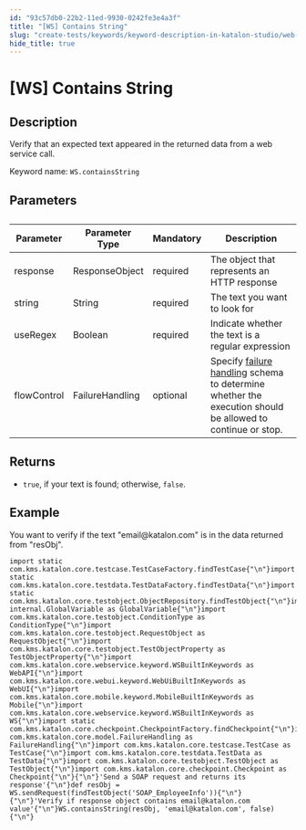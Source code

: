 ```yaml
---
id: "93c57db0-22b2-11ed-9930-0242fe3e4a3f"
title: "[WS] Contains String"
slug: "create-tests/keywords/keyword-description-in-katalon-studio/web-service-keywords/ws-contains-string"
hide_title: true
---
```


# <a id="id_0" class="anchor_top_offset"/><a id="ariaid-title1" class="anchor_top_offset"/>[WS] Contains String


## <a id="id_0__id_1" class="anchor_top_offset"/>Description

<p xmlns="http://www.w3.org/1999/xhtml" className="p">Verify that an expected text appeared in the returned data from a web service call.</p> 
<p xmlns="http://www.w3.org/1999/xhtml" className="p">Keyword name: <code className="ph codeph">WS.containsString</code></p> 

## <a id="id_0__id_2" class="anchor_top_offset"/>Parameters 

<table xmlns="http://www.w3.org/1999/xhtml" className="table anchor_top_offset" id="id_0__2a0ddeda-fb32-48ee-86f3-c816fdcacab3"><caption /><thead className="thead"><tr className><th className="entry anchor_top_offset" id="id_0__2a0ddeda-fb32-48ee-86f3-c816fdcacab3__entry__1">Parameter</th><th className="entry anchor_top_offset" id="id_0__2a0ddeda-fb32-48ee-86f3-c816fdcacab3__entry__2">Parameter Type</th><th className="entry anchor_top_offset" id="id_0__2a0ddeda-fb32-48ee-86f3-c816fdcacab3__entry__3">Mandatory</th><th className="entry anchor_top_offset" id="id_0__2a0ddeda-fb32-48ee-86f3-c816fdcacab3__entry__4">Description</th></tr></thead><tbody className="tbody"><tr className><td className="entry" headers="id_0__2a0ddeda-fb32-48ee-86f3-c816fdcacab3__entry__1 id_0__2a0ddeda-fb32-48ee-86f3-c816fdcacab3__entry__2 id_0__2a0ddeda-fb32-48ee-86f3-c816fdcacab3__entry__3 id_0__2a0ddeda-fb32-48ee-86f3-c816fdcacab3__entry__4 ">response</td><td className="entry" headers="id_0__2a0ddeda-fb32-48ee-86f3-c816fdcacab3__entry__1 id_0__2a0ddeda-fb32-48ee-86f3-c816fdcacab3__entry__2 id_0__2a0ddeda-fb32-48ee-86f3-c816fdcacab3__entry__3 id_0__2a0ddeda-fb32-48ee-86f3-c816fdcacab3__entry__4 ">ResponseObject</td><td className="entry" headers="id_0__2a0ddeda-fb32-48ee-86f3-c816fdcacab3__entry__1 id_0__2a0ddeda-fb32-48ee-86f3-c816fdcacab3__entry__2 id_0__2a0ddeda-fb32-48ee-86f3-c816fdcacab3__entry__3 id_0__2a0ddeda-fb32-48ee-86f3-c816fdcacab3__entry__4 ">required</td><td className="entry" headers="id_0__2a0ddeda-fb32-48ee-86f3-c816fdcacab3__entry__1 id_0__2a0ddeda-fb32-48ee-86f3-c816fdcacab3__entry__2 id_0__2a0ddeda-fb32-48ee-86f3-c816fdcacab3__entry__3 id_0__2a0ddeda-fb32-48ee-86f3-c816fdcacab3__entry__4 ">The object that represents an HTTP response</td></tr><tr className><td className="entry" headers="id_0__2a0ddeda-fb32-48ee-86f3-c816fdcacab3__entry__1 id_0__2a0ddeda-fb32-48ee-86f3-c816fdcacab3__entry__2 id_0__2a0ddeda-fb32-48ee-86f3-c816fdcacab3__entry__3 id_0__2a0ddeda-fb32-48ee-86f3-c816fdcacab3__entry__4 ">string</td><td className="entry" headers="id_0__2a0ddeda-fb32-48ee-86f3-c816fdcacab3__entry__1 id_0__2a0ddeda-fb32-48ee-86f3-c816fdcacab3__entry__2 id_0__2a0ddeda-fb32-48ee-86f3-c816fdcacab3__entry__3 id_0__2a0ddeda-fb32-48ee-86f3-c816fdcacab3__entry__4 ">String</td><td className="entry" headers="id_0__2a0ddeda-fb32-48ee-86f3-c816fdcacab3__entry__1 id_0__2a0ddeda-fb32-48ee-86f3-c816fdcacab3__entry__2 id_0__2a0ddeda-fb32-48ee-86f3-c816fdcacab3__entry__3 id_0__2a0ddeda-fb32-48ee-86f3-c816fdcacab3__entry__4 ">required</td><td className="entry" headers="id_0__2a0ddeda-fb32-48ee-86f3-c816fdcacab3__entry__1 id_0__2a0ddeda-fb32-48ee-86f3-c816fdcacab3__entry__2 id_0__2a0ddeda-fb32-48ee-86f3-c816fdcacab3__entry__3 id_0__2a0ddeda-fb32-48ee-86f3-c816fdcacab3__entry__4 ">The text you want to look for</td></tr><tr className><td className="entry" headers="id_0__2a0ddeda-fb32-48ee-86f3-c816fdcacab3__entry__1 id_0__2a0ddeda-fb32-48ee-86f3-c816fdcacab3__entry__2 id_0__2a0ddeda-fb32-48ee-86f3-c816fdcacab3__entry__3 id_0__2a0ddeda-fb32-48ee-86f3-c816fdcacab3__entry__4 ">useRegex</td><td className="entry" headers="id_0__2a0ddeda-fb32-48ee-86f3-c816fdcacab3__entry__1 id_0__2a0ddeda-fb32-48ee-86f3-c816fdcacab3__entry__2 id_0__2a0ddeda-fb32-48ee-86f3-c816fdcacab3__entry__3 id_0__2a0ddeda-fb32-48ee-86f3-c816fdcacab3__entry__4 ">Boolean</td><td className="entry" headers="id_0__2a0ddeda-fb32-48ee-86f3-c816fdcacab3__entry__1 id_0__2a0ddeda-fb32-48ee-86f3-c816fdcacab3__entry__2 id_0__2a0ddeda-fb32-48ee-86f3-c816fdcacab3__entry__3 id_0__2a0ddeda-fb32-48ee-86f3-c816fdcacab3__entry__4 ">required</td><td className="entry" headers="id_0__2a0ddeda-fb32-48ee-86f3-c816fdcacab3__entry__1 id_0__2a0ddeda-fb32-48ee-86f3-c816fdcacab3__entry__2 id_0__2a0ddeda-fb32-48ee-86f3-c816fdcacab3__entry__3 id_0__2a0ddeda-fb32-48ee-86f3-c816fdcacab3__entry__4 ">Indicate whether the text is a regular expression</td></tr><tr className><td className="entry" headers="id_0__2a0ddeda-fb32-48ee-86f3-c816fdcacab3__entry__1 id_0__2a0ddeda-fb32-48ee-86f3-c816fdcacab3__entry__2 id_0__2a0ddeda-fb32-48ee-86f3-c816fdcacab3__entry__3 id_0__2a0ddeda-fb32-48ee-86f3-c816fdcacab3__entry__4 ">flowControl</td><td className="entry" headers="id_0__2a0ddeda-fb32-48ee-86f3-c816fdcacab3__entry__1 id_0__2a0ddeda-fb32-48ee-86f3-c816fdcacab3__entry__2 id_0__2a0ddeda-fb32-48ee-86f3-c816fdcacab3__entry__3 id_0__2a0ddeda-fb32-48ee-86f3-c816fdcacab3__entry__4 ">FailureHandling</td><td className="entry" headers="id_0__2a0ddeda-fb32-48ee-86f3-c816fdcacab3__entry__1 id_0__2a0ddeda-fb32-48ee-86f3-c816fdcacab3__entry__2 id_0__2a0ddeda-fb32-48ee-86f3-c816fdcacab3__entry__3 id_0__2a0ddeda-fb32-48ee-86f3-c816fdcacab3__entry__4 ">optional</td><td className="entry" headers="id_0__2a0ddeda-fb32-48ee-86f3-c816fdcacab3__entry__1 id_0__2a0ddeda-fb32-48ee-86f3-c816fdcacab3__entry__2 id_0__2a0ddeda-fb32-48ee-86f3-c816fdcacab3__entry__3 id_0__2a0ddeda-fb32-48ee-86f3-c816fdcacab3__entry__4 ">Specify <a className="xref" href="/docs/maintain/configure-failure-handling-settings-in-katalon-studio">failure handling</a> schema to determine whether the execution should be allowed to continue or stop.</td></tr></tbody></table> 

## <a id="id_0__id_3" class="anchor_top_offset"/>Returns

<ul xmlns="http://www.w3.org/1999/xhtml" className="ul"><li className="li"> <code className="ph codeph">true</code>, if your text is found; otherwise, <code className="ph codeph">false</code>.</li></ul> 

## <a id="id_0__id_4" class="anchor_top_offset"/>Example

<p xmlns="http://www.w3.org/1999/xhtml" className="p">You want to verify if the text "email@katalon.com" is in the data returned from "resObj".</p> 
<pre xmlns="http://www.w3.org/1999/xhtml" className="pre codeblock"><code>import static com.kms.katalon.core.testcase.TestCaseFactory.findTestCase{"\n"}import static com.kms.katalon.core.testdata.TestDataFactory.findTestData{"\n"}import static com.kms.katalon.core.testobject.ObjectRepository.findTestObject{"\n"}import internal.GlobalVariable as GlobalVariable{"\n"}import com.kms.katalon.core.testobject.ConditionType as ConditionType{"\n"}import com.kms.katalon.core.testobject.RequestObject as RequestObject{"\n"}import com.kms.katalon.core.testobject.TestObjectProperty as TestObjectProperty{"\n"}import com.kms.katalon.core.webservice.keyword.WSBuiltInKeywords as WebAPI{"\n"}import com.kms.katalon.core.webui.keyword.WebUiBuiltInKeywords as WebUI{"\n"}import com.kms.katalon.core.mobile.keyword.MobileBuiltInKeywords as Mobile{"\n"}import com.kms.katalon.core.webservice.keyword.WSBuiltInKeywords as WS{"\n"}import static com.kms.katalon.core.checkpoint.CheckpointFactory.findCheckpoint{"\n"}import com.kms.katalon.core.model.FailureHandling as FailureHandling{"\n"}import com.kms.katalon.core.testcase.TestCase as TestCase{"\n"}import com.kms.katalon.core.testdata.TestData as TestData{"\n"}import com.kms.katalon.core.testobject.TestObject as TestObject{"\n"}import com.kms.katalon.core.checkpoint.Checkpoint as Checkpoint{"\n"}{"\n"}'Send a SOAP request and returns its response'{"\n"}def resObj = WS.sendRequest(findTestObject('SOAP_EmployeeInfo')){"\n"} {"\n"}'Verify if response object contains email@katalon.com value'{"\n"}WS.containsString(resObj, 'email@katalon.com', false){"\n"}</code></pre> 

